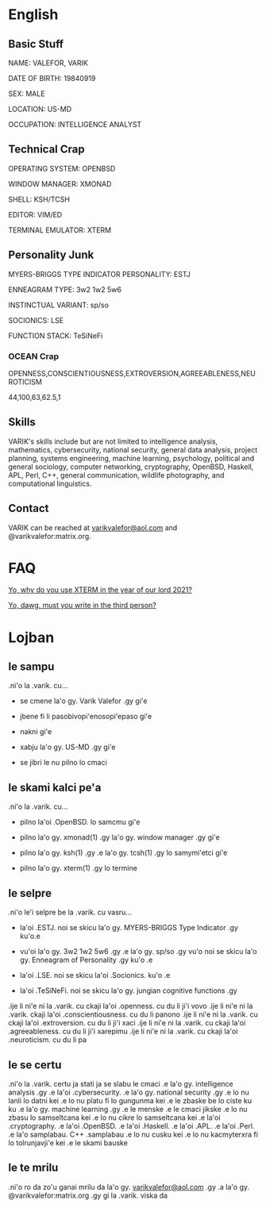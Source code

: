 # English

## Basic Stuff

NAME: VALEFOR, VARIK

DATE OF BIRTH: 19840919

SEX: MALE

LOCATION: US-MD

OCCUPATION: INTELLIGENCE ANALYST

## Technical Crap

OPERATING SYSTEM: OPENBSD

WINDOW MANAGER: XMONAD

SHELL: KSH/TCSH

EDITOR: VIM/ED

TERMINAL EMULATOR: XTERM

## Personality Junk
MYERS-BRIGGS TYPE INDICATOR PERSONALITY: ESTJ

ENNEAGRAM TYPE: 3w2 1w2 5w6

INSTINCTUAL VARIANT: sp/so

SOCIONICS: LSE

FUNCTION STACK: TeSiNeFi

### OCEAN Crap
OPENNESS,CONSCIENTIOUSNESS,EXTROVERSION,AGREEABLENESS,NEUROTICISM

44,100,63,62.5,1

## Skills
VARIK's skills include but are not limited to intelligence analysis, mathematics, cybersecurity, national security, general data analysis, project planning, systems engineering, machine learning, psychology, political and general sociology, computer networking, cryptography, OpenBSD, Haskell, APL, Perl, C++, general communication, wildlife photography, and computational linguistics.

## Contact
VARIK can be reached at varikvalefor@aol.com and @varikvalefor:matrix.org.

# FAQ
[Yo, why do you use XTERM in the year of our lord 2021?][1]

[Yo, dawg, must you write in the third person?][2]

[1]: <faq/xterm.tex> "XTERM Thing"
[2]: <faq/thirdperson.tex> "Third Person Thing"

# Lojban

## le sampu

.ni'o la .varik. cu...

* se cmene la'o gy. Varik Valefor .gy gi'e

* jbene fi li pasobivopi'enosopi'epaso gi'e

* nakni gi'e

* xabju la'o gy. US-MD .gy gi'e

* se jibri le nu pilno lo cmaci

## le skami kalci pe'a

.ni'o la .varik. cu...

* pilno la'oi .OpenBSD. lo samcmu gi'e

* pilno la'o gy. xmonad(1) .gy la'o gy. window manager .gy gi'e

* pilno la'o gy. ksh(1) .gy .e la'o gy. tcsh(1) .gy lo samymi'etci gi'e

* pilno la'o gy. xterm(1) .gy lo termine

## le selpre

.ni'o le'i selpre be la .varik. cu vasru...

* la'oi .ESTJ. noi se skicu la'o gy. MYERS-BRIGGS Type Indicator .gy ku'o.e

* vu'oi la'o gy. 3w2 1w2 5w6 .gy .e la'o gy. sp/so .gy vu'o noi se skicu la'o gy. Enneagram of Personality .gy ku'o .e

* la'oi .LSE. noi se skicu la'oi .Socionics. ku'o .e

* la'oi .TeSiNeFi. noi se skicu la'o gy. jungian cognitive functions .gy

.ije li ni'e ni la .varik. cu ckaji la'oi .openness. cu du li ji'i vovo
.ije li ni'e ni la .varik. ckaji la'oi .conscientiousness. cu du li panono
.ije li ni'e ni la .varik. cu ckaji la'oi .extroversion. cu du li ji'i xaci
.ije li ni'e ni la .varik. cu ckaji la'oi .agreeableness. cu du li ji'i xarepimu
.ije li ni'e ni la .varik. cu ckaji la'oi .neuroticism. cu du li pa

## le se certu

.ni'o la .varik. certu ja stati ja se slabu le cmaci .e la'o gy. intelligence analysis .gy .e la'oi .cybersecurity. .e la'o gy. national security .gy .e lo nu lanli lo datni kei .e lo nu platu fi lo gungunma kei .e le zbaske be lo ciste ku ku .e la'o gy. machine learning .gy .e le menske .e le cmaci jikske .e lo nu zbasu lo samseltcana kei .e lo nu cikre lo samseltcana kei .e la'oi .cryptography. .e la'oi .OpenBSD. .e la'oi .Haskell. .e la'oi .APL. .e la'oi .Perl. .e la'o samplabau. C++ .samplabau .e lo nu cusku kei .e lo nu kacmyterxra fi lo tolrunjavji'e kei .e le skami bauske

## le te mrilu

.ni'o ro da zo'u ganai mrilu da la'o gy. varikvalefor@aol.com .gy .a la'o gy. @varikvalefor:matrix.org .gy gi la .varik. viska da
